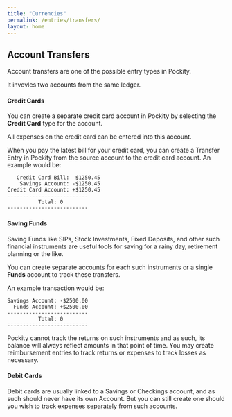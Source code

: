 ```yaml
---
title: "Currencies"
permalink: /entries/transfers/
layout: home
---
```


## Account Transfers 

Account transfers are one of the possible entry types in Pockity. 

It invovles two accounts from the same ledger. 

#### Credit Cards
You can create a separate credit card account in Pockity by selecting the **Credit Card** type for the account. 

All expenses on the credit card can be entered into this account. 

When you pay the latest bill for your credit card, you can create a Transfer Entry in Pockity from the source account to the credit card account. An example would be: 
```
   Credit Card Bill:  $1250.45
    Savings Account: -$1250.45
Credit Card Account: +$1250.45
--------------------------
          Total: 0
--------------------------
```

#### Saving Funds 
Saving Funds like SIPs, Stock Investments, Fixed Deposits, and other such financial instruments are useful tools for saving for a rainy day, retirement planning or the like. 

You can create separate accounts for each such instruments or a single **Funds** account to track these transfers. 

An example transaction would be: 
```
Savings Account: -$2500.00
  Funds Account: +$2500.00
--------------------------
          Total: 0
--------------------------
```

Pockity cannot track the returns on such instruments and as such, its balance will always reflect amounts in that point of time. You may create reimbursement entries to track returns or expenses to track losses as necessary. 

#### Debit Cards 
Debit cards are usually linked to a Savings or Checkings account, and as such should never have its own Account. But you can still create one should you wish to track expenses separately from such accounts. 

